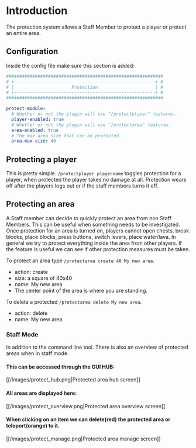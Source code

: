 # Introduction

The protection system allows a Staff Member to protect a player or protect an entire area.

## Configuration
Inside the config file make sure this section is added:

```yaml
############################################################
# +------------------------------------------------------+ #
# |                      Protection                      | #
# +------------------------------------------------------+ #
############################################################

protect-module:
  # Whether or not the plugin will use "/protectplayer" features.
  player-enabled: true
  # Whether or not the plugin will use "/protectarea" features.
  area-enabled: true
  # The max area size that can be protected.
  area-max-size: 40
```

## Protecting a player
This is pretty simple. `/protectplayer playername` toggles protection for a player, when protected the player takes no damage at all.
Protection wears off after the players logs out or if the staff members turns it off.

## Protecting an area
A Staff member can decide to quickly protect an area from non Staff Members. This can be useful when something needs to be investigated.
Once protection for an area is turned on, players cannot open chests, break blocks, place blocks, press buttons, switch levers, place water/lava.
In general we try to protect everything inside the area from other players. If the feature is useful we can see if other protection measures must be taken.

To protect an area type `/protectarea create 40 My new area`. 
- action: create
- size: a square of 40x40
- name: My new area
- The center point of the area is where you are standing.

To delete a protected `/protectarea delete My new area`. 
- action: delete
- name: My new area

### Staff Mode
In addition to the command line tool. There is also an overview of protected areas when in staff mode.

#### This can be accessed through the GUI HUB:
[[/images/protect_hub.png|Protected area hub screen]]

#### All areas are displayed here:
[[/images/protect_overview.png|Protected area overview screen]]

#### When clicking on an item we can delete(red) the protected area or teleport(orange) to it.
[[/images/protect_manage.png|Protected area manage screen]]

